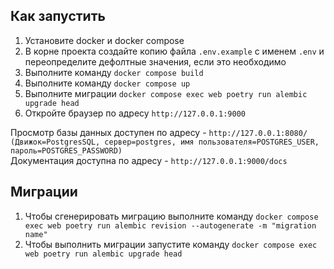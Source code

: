 ## Как запустить
1. Установите docker и docker compose
2. В корне проекта создайте копию файла `.env.example` с именем `.env` и переопределите дефолтные значения, если это необходимо
3. Выполните команду `docker compose build`
4. Выполните команду `docker compose up`
5. Выполните миграции `docker compose exec web poetry run alembic upgrade head`
6. Откройте браузер по адресу `http://127.0.0.1:9000`  

Просмотр базы данных доступен по адресу - `http://127.0.0.1:8080/ (Движок=PostgresSQL, сервер=postgres, имя пользователя=POSTGRES_USER, пароль=POSTGRES_PASSWORD)`  
Документация доступна по адресу - `http://127.0.0.1:9000/docs`  

## Миграции  
1. Чтобы сгенерировать миграцию выполните команду `docker compose exec web poetry run alembic revision --autogenerate -m "migration name"`  
2. Чтобы выполнить миграции запустите команду `docker compose exec web poetry run alembic upgrade head`  